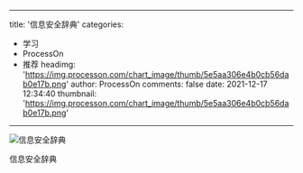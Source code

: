 
---
title: '信息安全辞典'
categories: 
 - 学习
 - ProcessOn
 - 推荐
headimg: 'https://img.processon.com/chart_image/thumb/5e5aa306e4b0cb56dab0e17b.png'
author: ProcessOn
comments: false
date: 2021-12-17 12:34:40
thumbnail: 'https://img.processon.com/chart_image/thumb/5e5aa306e4b0cb56dab0e17b.png'
---

<div>   
<img class="thumb" alt="信息安全辞典" src="https://img.processon.com/chart_image/thumb/5e5aa306e4b0cb56dab0e17b.png" referrerpolicy="no-referrer">
<p>信息安全辞典</p>  
</div>
            